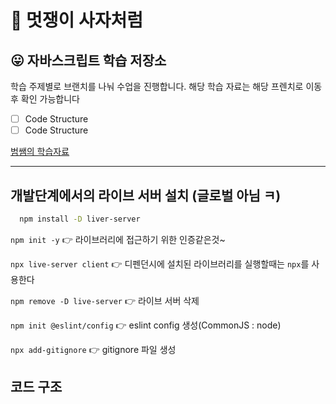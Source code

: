 # 🦁 멋쟁이 사자처럼

## 😛 자바스크립트 학습 저장소

학습 주제별로 브랜치를 나눠 수업을 진행합니다. 해당 학습 자료는 해당 프렌치로 이동 후 확인 가능합니다

- [ ] Code Structure
- [ ] Code Structure

[범쌤의 학습자료](https://www.notion.so/UI-7ec855795bfd4ef1a8a8f17a7c46f8d8)

---

## 개발단계에서의 라이브 서버 설치 (글로벌 아님 ㅋ)

```bash
  npm install -D liver-server
```

`npm init -y` 👉 라이브러리에 접근하기 위한 인증같은것~

`npx live-server client` 👉 디펜던시에 설치된 라이브러리를 실행할때는 `npx`를 사용한다

`npm remove -D live-server` 👉 라이브 서버 삭제

`npm init @eslint/config` 👉 eslint config 생성(CommonJS : node)

`npx add-gitignore` 👉 gitignore 파일 생성

## 코드 구조
